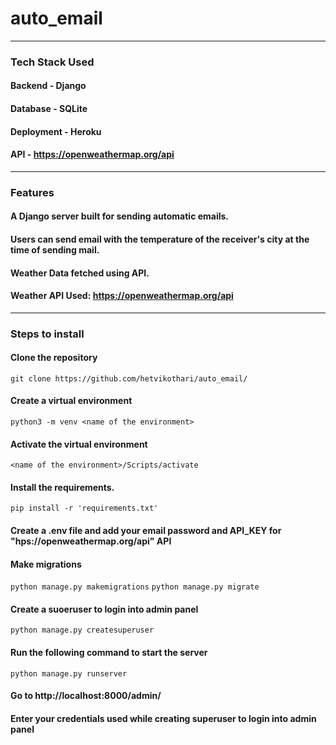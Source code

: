 # auto_email

_____________________________________________________________________________________________

### Tech Stack Used
#### Backend - Django
#### Database - SQLite
#### Deployment - Heroku
#### API - https://openweathermap.org/api

_____________________________________________________________________________________________

### Features
#### A Django server built for sending automatic emails.
#### Users can send email with the temperature of the receiver's city at the time of sending mail.
#### Weather Data fetched using API.
#### Weather API Used: https://openweathermap.org/api

________________________________________________________________________________________________

### Steps to install
#### Clone the repository
`git clone https://github.com/hetvikothari/auto_email/`
#### Create a virtual environment 
`python3 -m venv <name of the environment>`
#### Activate the virtual environment 
`<name of the environment>/Scripts/activate`
#### Install the requirements.
`pip install -r 'requirements.txt'`
#### Create a .env file and add your email password and API_KEY for "hps://openweathermap.org/api" API
#### Make migrations
`python manage.py makemigrations`
`python manage.py migrate`
#### Create a suoeruser to login into admin panel
`python manage.py createsuperuser`
#### Run the following command to start the server
`python manage.py runserver`
#### Go to http://localhost:8000/admin/
#### Enter your credentials used while creating superuser to login into admin panel
